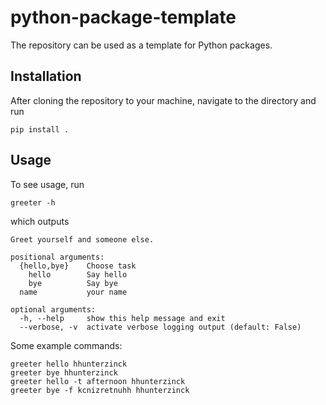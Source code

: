 # python-package-template
The repository can be used as a template for Python packages.

## Installation

After cloning the repository to your machine, navigate to the directory and run

```
pip install .
```

## Usage

To see usage, run

```
greeter -h
```

which outputs

```
Greet yourself and someone else.

positional arguments:
  {hello,bye}    Choose task
    hello        Say hello
    bye          Say bye
  name           your name

optional arguments:
  -h, --help     show this help message and exit
  --verbose, -v  activate verbose logging output (default: False)
```

Some example commands:

```
greeter hello hhunterzinck
greeter bye hhunterzinck
greeter hello -t afternoon hhunterzinck
greeter bye -f kcnizretnuhh hhunterzinck
```